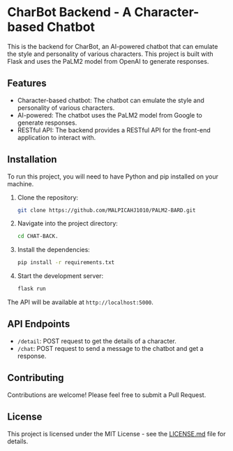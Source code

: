 # CharBot Backend - A Character-based Chatbot

This is the backend for CharBot, an AI-powered chatbot that can emulate the style and personality of various characters. This project is built with Flask and uses the PaLM2 model from OpenAI to generate responses.

## Features

- Character-based chatbot: The chatbot can emulate the style and personality of various characters.
- AI-powered: The chatbot uses the PaLM2 model from Google to generate responses.
- RESTful API: The backend provides a RESTful API for the front-end application to interact with.

## Installation

To run this project, you will need to have Python and pip installed on your machine.

1. Clone the repository:
   ```bash
   git clone https://github.com/MALPICAHJ1010/PALM2-BARD.git
   ```
2. Navigate into the project directory:
   ```bash
   cd CHAT-BACK.
   ```
3. Install the dependencies:
   ```bash
   pip install -r requirements.txt
   ```
4. Start the development server:
   ```bash
   flask run
   ```
The API will be available at `http://localhost:5000`.

## API Endpoints

- `/detail`: POST request to get the details of a character.
- `/chat`: POST request to send a message to the chatbot and get a response.

## Contributing

Contributions are welcome! Please feel free to submit a Pull Request.

## License

This project is licensed under the MIT License - see the [LICENSE.md](LICENSE.md) file for details.
